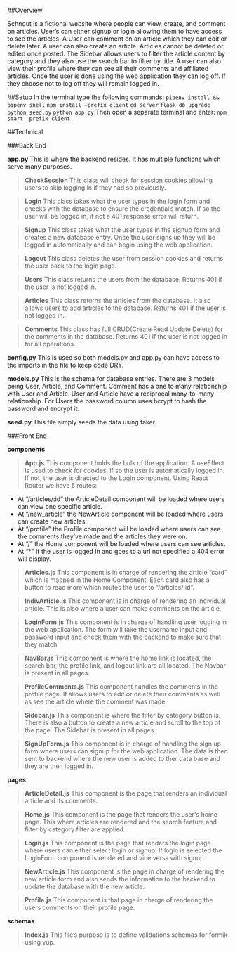 ##Overview

Schnout is a fictional website where people can view, create, and comment on articles. User’s can either signup or login allowing them to have access to see the articles. A User can comment on an article which they can edit or delete later. A user can also create an article. Articles cannot be deleted or edited once posted. The Sidebar allows users to filter the article content by category and they also use the search bar to filter by title. A user can also view their profile where they can see all their comments and affiliated articles. Once the user is done using the web application they can log off. If they choose not to log off they will remain logged in.

##Setup 
In the terminal type the following commands:
`pipenv install && pipenv shell`
`npm install –prefix client`
`cd server`
`flask db upgrade`
`python seed.py`
`python app.py`
Then open a separate terminal and enter:
`npm start –prefix client`

##Technical

###Back End

**app.py**
This is where the backend resides. It has multiple functions which serve many purposes.

>**CheckSession**
This class will check for session cookies allowing users to skip logging in if they had so previously.

>**Login**
This class takes what the user types in the login form and checks with the database to ensure the credential’s match. If so the user will be logged in, if not a 401 response error will return.

>**Signup**
This class takes what the user types in the signup form and creates a new database entry. Once the user signs up they will be logged in automatically and can begin using the web application. 

>**Logout**
This class deletes the user from session cookies and returns the user back to the login page.

>**Users**
This class returns the users from the database. Returns 401 if the user is not logged in.

>**Articles**
This class returns the articles from the database. It also allows users to add articles to the database. Returns 401 if the user is not logged in.

>**Comments**
This class has full CRUD(Create Read Update Delete) for the comments in the database. Returns 401 if the user is not logged in for all operations.

**config.py**
This is used so both models.py and app.py can have access to the imports in the file to keep code DRY.

**models.py**
This is the schema for database entries. There are 3 models being User, Article, and Comment. Comment has a one to many relationship with User and Article. User and Article have a reciprocal many-to-many relationship. For Users the password column uses bcrypt to hash the password and encrypt it. 

**seed.py**
This file simply seeds the data using faker.

###Front End

**components**

>**App.js**
This component holds the bulk of the application. A useEffect is used to check for cookies, if so the user is automatically logged in. If not, the user is directed to the Login component. Using React Router we have 5 routes: 
- At “/articles/:id” the ArticleDetail component will be loaded where users can view one specific article.
- At “/new_article” the NewArticle component will be loaded where users can create new articles.
- At “/profile” the Profile component will be loaded where users can see the comments
they’ve made and the articles they were on. 
- At “/” the Home component will be loaded where users can see articles. 
- At “*” if the user is logged in and goes to a url not specified a 404 error will display.

>**Articles.js**
This component is in charge of rendering the article “card” which is mapped in the Home Component. Each card also has a button to read more which routes the user to “/articles/:id”.

>**IndivArticle.js**
This component is in charge of rendering an individual article. This is also where a user can make comments on the article.

>**LoginForm.js**
This component is in charge of handling user logging in the web application. The form will take the username input and password input and check them with the backend to make sure that they match.

>**NavBar.js**
This component is where the home link is located, the search bar, the profile link, and logout link are all located. The Navbar is present in all pages.

>**ProfileComments.js**
This component handles the comments in the profile page. It allows users to edit or delete their comments as well as see the article where the comment was made.

>**Sidebar.js**
This component is where the filter by category button is. There is also a button to create a new article and scroll to the top of the page. The Sidebar is present in all pages.

>**SignUpForm.js**
This component is in charge of handling the sign up form where users can signup for the web application. The data is then sent to backend where the new user is added to ther data base and they are then logged in.

**pages**

>**ArticleDetail.js**
This component is the page that renders an individual article and its comments.

>**Home.js**
This component is the page that renders the user's home page. This where articles are rendered and the search feature and filter by category filter are applied.

>**Login.js**
This component is the page that renders the login page where users can either select login or signup. If login is selected the LoginForm component is rendered and vice versa with signup.

>**NewArticle.js**
This component is the page in charge of rendering the new article form and also sends the information to the backend to update the database with the new article.

>**Profile.js**
This component is that page in charge of rendering the users comments on their profile page. 

**schemas**

>**Index.js**
This file’s purpose is to define validations schemas for formik using yup.





